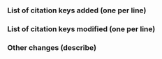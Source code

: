 ### List of citation keys added (one per line)

### List of citation keys modified (one per line)

### Other changes (describe)

